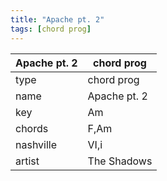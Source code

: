 ```yaml
---
title: "Apache pt. 2"
tags: [chord prog]
---
```


|Apache pt. 2|chord prog|
|---|---|
|type|chord prog|
|name|Apache pt. 2|
|key|Am|
|chords|F,Am|
|nashville|VI,i|
|artist|The Shadows|

